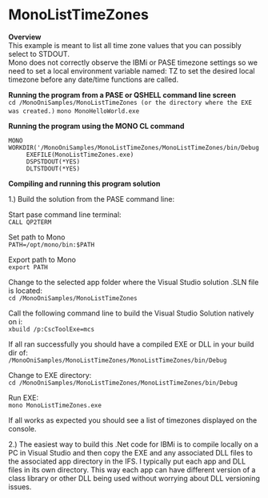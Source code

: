 ﻿# MonoListTimeZones

**Overview**<br>
This example is meant to list all time zone values that you can possibly select to STDOUT.<br>
Mono does not correctly observe the IBMi or PASE timezone settings so we need to set a local
environment variable named: TZ to set the desired local timezone before any date/time functions are called.

**Running the program from a PASE or QSHELL command line screen**<br>
`cd /MonoOniSamples/MonoListTimeZones (or the directory where the EXE was created.)`
`mono MonoHelloWorld.exe`

**Running the program using the MONO CL command**<br>
```
MONO WORKDIR('/MonoOniSamples/MonoListTimeZones/MonoListTimeZones/bin/Debug')   
     EXEFILE(MonoListTimeZones.exe)                 
     DSPSTDOUT(*YES)                             
     DLTSTDOUT(*YES)
```
**Compiling and running this program solution**<br>

1.) Build the solution from the PASE command line:

Start pase command line terminal:<br>
`CALL QP2TERM`

Set path to Mono<br>
`PATH=/opt/mono/bin:$PATH`

Export path to Mono<br>
`export PATH`

Change to the selected app folder where the Visual Studio solution .SLN file is located:<br>
`cd /MonoOniSamples/MonoListTimeZones`

Call the following command line to build the Visual Studio Solution natively on i:<br>
`xbuild /p:CscToolExe=mcs`

If all ran successfully you should have a compiled EXE or DLL in your build dir of:<br>
`/MonoOniSamples/MonoListTimeZones/MonoListTimeZones/bin/Debug`

Change to EXE directory:<br>
`cd /MonoOniSamples/MonoListTimeZones/MonoListTimeZones/bin/Debug`

Run EXE:<br>
`mono MonoListTimeZones.exe`

If all works as expected you should see a list of timezones displayed on the console. 

2.) The easiest way to build this .Net code for IBMi is to compile locally on a PC in Visual Studio
and then copy the EXE and any associated DLL files to the associated app directory in the IFS. 
I typically put each app and DLL files in its own directory. This way each app can have different
version of a class library or other DLL being used without worrying about DLL versioning issues.

